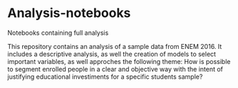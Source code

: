 # Analysis-notebooks
Notebooks containing full analysis

This repository contains an analysis of a sample data from ENEM 2016. It includes a descriptive analysis, as well the creation of models to select important variables, as well approches the following theme: 
How is possible to segment enrolled people in a clear and objective way with the intent of justifying educational investiments for a specific students sample?
